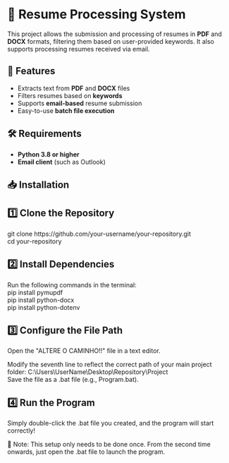 # 📄 Resume Processing System  

This project allows the submission and processing of resumes in **PDF** and **DOCX** formats, filtering them based on user-provided keywords. It also supports processing resumes received via email.  

## 🚀 Features  
- Extracts text from **PDF** and **DOCX** files  
- Filters resumes based on **keywords**  
- Supports **email-based** resume submission  
- Easy-to-use **batch file execution**  

## 🛠 Requirements  
- **Python 3.8 or higher**  
- **Email client** (such as Outlook)  

## 📥 Installation  

<h2>1️⃣ Clone the Repository </h2>
git clone https://github.com/your-username/your-repository.git <br/>
cd your-repository

<h2>2️⃣ Install Dependencies</h2>
Run the following commands in the terminal: <br/>
pip install pymupdf <br/>
pip install python-docx <br/>
pip install python-dotenv <br/>


<h2>3️⃣ Configure the File Path</h2> 
Open the "ALTERE O CAMINHO!!" file in a text editor. <br/>

Modify the seventh line to reflect the correct path of your main project folder: 
C:\Users\UserName\Desktop\Repository\Project <br/>
Save the file as a .bat file (e.g., Program.bat). 

<h2>4️⃣ Run the Program</h2> 
Simply double-click the .bat file you created, and the program will start correctly! <br/>

📝 Note: This setup only needs to be done once. From the second time onwards, just open the .bat file to launch the program. <br/>
